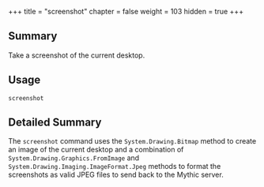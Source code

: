 +++
title = "screenshot"
chapter = false
weight = 103
hidden = true
+++

## Summary
Take a screenshot of the current desktop.

## Usage
```
screenshot
```

## Detailed Summary
The `screenshot` command uses the `System.Drawing.Bitmap` method to create an image of the current desktop and a combination of `System.Drawing.Graphics.FromImage` and `System.Drawing.Imaging.ImageFormat.Jpeg` methods to format the screenshots as valid JPEG files to send back to the Mythic server.
